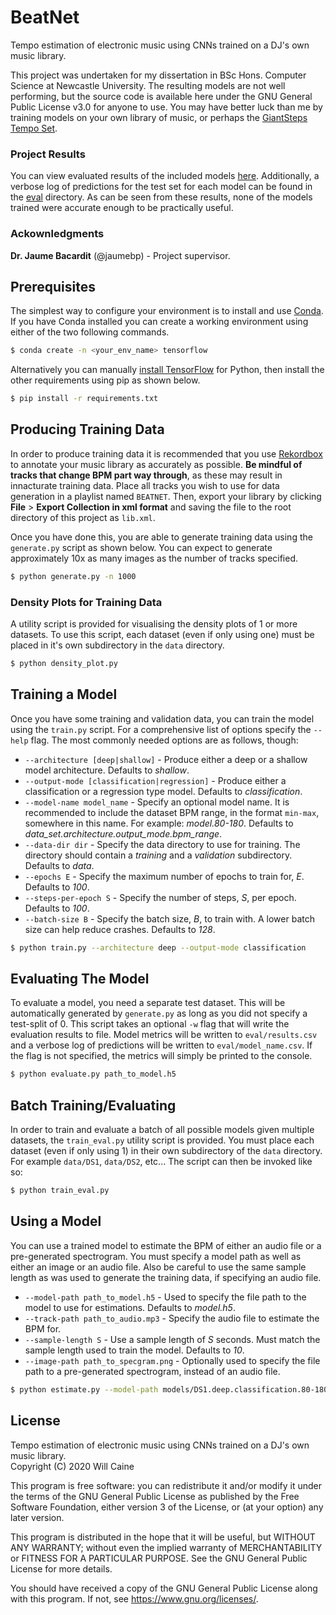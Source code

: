 # BeatNet

Tempo estimation of electronic music using CNNs trained on a DJ's own music library.

This project was undertaken for my dissertation in BSc Hons. Computer Science at Newcastle University. The resulting models are not well performing, but the source code is available here under the GNU General Public License v3.0 for anyone to use. You may have better luck than me by training models on your own library of music, or perhaps the [GiantSteps Tempo Set](https://github.com/GiantSteps/giantsteps-tempo-dataset).

### Project Results

You can view evaluated results of the included models [here](eval/results.csv). Additionally, a verbose log of predictions for the test set for each model can be found in the [eval](eval/) directory. As can be seen from these results, none of the models trained were accurate enough to be practically useful.

### Ackownledgments

**Dr. Jaume Bacardit** (@jaumebp) - Project supervisor.

## Prerequisites

The simplest way to configure your environment is to install and use [Conda](https://conda.io/). If you have Conda installed you can create a working environment using either of the two following commands.

```bash
$ conda create -n <your_env_name> tensorflow
```

Alternatively you can manually [install TensorFlow](https://www.tensorflow.org/install/pip?lang=python3) for Python, then install the other requirements using pip as shown below.

```bash
$ pip install -r requirements.txt
```

## Producing Training Data

In order to produce training data it is recommended that you use [Rekordbox](https://rekordbox.com/) to annotate your music library as accurately as possible. **Be mindful of tracks that change BPM part way through**, as these may result in innacturate training data. Place all tracks you wish to use for data generation in a playlist named `BEATNET`. Then, export your library by clicking **File** > **Export Collection in xml format** and saving the file to the root directory of this project as `lib.xml`.

Once you have done this, you are able to generate training data using the `generate.py` script as shown below. You can expect to generate approximately 10x as many images as the number of tracks specified.

```bash
$ python generate.py -n 1000
```

### Density Plots for Training Data

A utility script is provided for visualising the density plots of 1 or more datasets. To use this script, each dataset (even if only using one) must be placed in it's own subdirectory in the `data` directory.

```bash
$ python density_plot.py
```
    
## Training a Model

Once you have some training and validation data, you can train the model using the `train.py` script. For a comprehensive list of options specify the `--help` flag. The most commonly needed options are as follows, though:

- `--architecture [deep|shallow]` - Produce either a deep or a shallow model architecture. Defaults to *shallow*.
- `--output-mode [classification|regression]` - Produce either a classification or a regression type model. Defaults to *classification*.
- `--model-name model_name` - Specify an optional model name. It is recommended to include the dataset BPM range, in the format `min-max`, somewhere in this name. For example: *model.80-180*. Defaults to *data_set.architecture.output_mode.bpm_range*.
- `--data-dir dir` - Specify the data directory to use for training. The directory should contain a *training* and a *validation* subdirectory. Defaults to *data*.
- `--epochs E` - Specify the maximum number of epochs to train for, *E*. Defaults to *100*.
- `--steps-per-epoch S` - Specify the number of steps, *S*, per epoch. Defaults to *100*.
- `--batch-size B` - Specify the batch size, *B*, to train with. A lower batch size can help reduce crashes. Defaults to *128*.

```bash
$ python train.py --architecture deep --output-mode classification
```

## Evaluating The Model

To evaluate a model, you need a separate test dataset. This will be automatically generated by `generate.py` as long as you did not specify a test-split of 0. This script takes an optional `-w` flag that will write the evaluation results to file. Model metrics will be written to `eval/results.csv` and a verbose log of predictions will be written to `eval/model_name.csv`. If the flag is not specified, the metrics will simply be printed to the console.

```bash
$ python evaluate.py path_to_model.h5
```

## Batch Training/Evaluating

In order to train and evaluate a batch of all possible models given multiple datasets, the `train_eval.py` utility script is provided. You must place each dataset (even if only using 1) in their own subdirectory of the `data` directory. For example `data/DS1`, `data/DS2`, etc... The script can then be invoked like so:

```bash
$ python train_eval.py
```

## Using a Model

You can use a trained model to estimate the BPM of either an audio file or a pre-generated spectrogram. You must specify a model path as well as either an image or an audio file. Also be careful to use the same sample length as was used to generate the training data, if specifying an audio file.

- `--model-path path_to_model.h5` - Used to specify the file path to the model to use for estimations. Defaults to *model.h5*.
- `--track-path path_to_audio.mp3` - Specify the audio file to estimate the BPM for. 
- `--sample-length S` - Use a sample length of *S* seconds. Must match the sample length used to train the model. Defaults to *10*.
- `--image-path path_to_specgram.png` - Optionally used to specify the file path to a pre-generated spectrogram, instead of an audio file.

```bash
$ python estimate.py --model-path models/DS1.deep.classification.80-180.best.h5 --track-path path_to_audio.mp3
```

## License

Tempo estimation of electronic music using CNNs trained on a DJ's own music library.  
Copyright (C) 2020 Will Caine

This program is free software: you can redistribute it and/or modify it under the terms of the GNU General Public License as published by the Free Software Foundation, either version 3 of the License, or (at your option) any later version.

This program is distributed in the hope that it will be useful, but WITHOUT ANY WARRANTY; without even the implied warranty of MERCHANTABILITY or FITNESS FOR A PARTICULAR PURPOSE. See the GNU General Public License for more details.

You should have received a copy of the GNU General Public License along with this program. If not, see <https://www.gnu.org/licenses/>.